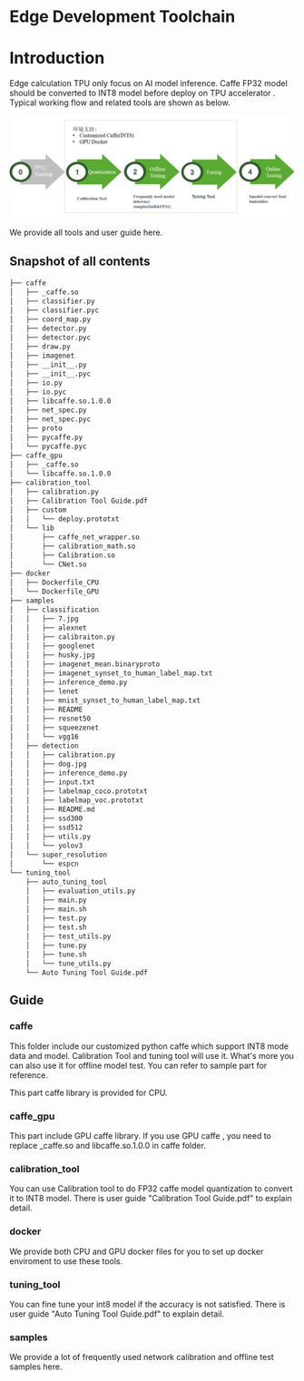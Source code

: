 # Edge Development Toolchain

# Introduction

Edge calculation TPU only focus on AI model inference. Caffe FP32 model should be converted to INT8 model before deploy on TPU accelerator . Typical working flow and related tools are shown as below. 

<p align="center">
  <a href="https://github.com/BM1880-BIRD/bm1880-calibration">
    <img src="assets/working_flow.jpg" width="750px">
  </a>
</p>

We provide all tools and user guide here. 

## Snapshot of all contents

```
├── caffe
│   ├── _caffe.so
│   ├── classifier.py
│   ├── classifier.pyc
│   ├── coord_map.py
│   ├── detector.py
│   ├── detector.pyc
│   ├── draw.py
│   ├── imagenet
│   ├── __init__.py
│   ├── __init__.pyc
│   ├── io.py
│   ├── io.pyc
│   ├── libcaffe.so.1.0.0
│   ├── net_spec.py
│   ├── net_spec.pyc
│   ├── proto
│   ├── pycaffe.py
│   └── pycaffe.pyc
├── caffe_gpu
│   ├── _caffe.so
│   └── libcaffe.so.1.0.0
├── calibration_tool
│   ├── calibration.py
│   ├── Calibration Tool Guide.pdf
│   ├── custom
│   │   └── deploy.prototxt
│   └── lib
│       ├── caffe_net_wrapper.so
│       ├── calibration_math.so
│       ├── Calibration.so
│       └── CNet.so
├── docker
│   ├── Dockerfile_CPU
│   └── Dockerfile_GPU
├── samples
│   ├── classification
│   │   ├── 7.jpg
│   │   ├── alexnet
│   │   ├── calibraiton.py
│   │   ├── googlenet
│   │   ├── husky.jpg
│   │   ├── imagenet_mean.binaryproto
│   │   ├── imagenet_synset_to_human_label_map.txt
│   │   ├── inference_demo.py
│   │   ├── lenet
│   │   ├── mnist_synset_to_human_label_map.txt
│   │   ├── README
│   │   ├── resnet50
│   │   ├── squeezenet
│   │   └── vgg16
│   ├── detection
│   │   ├── calibration.py
│   │   ├── dog.jpg
│   │   ├── inference_demo.py
│   │   ├── input.txt
│   │   ├── labelmap_coco.prototxt
│   │   ├── labelmap_voc.prototxt
│   │   ├── README.md
│   │   ├── ssd300
│   │   ├── ssd512
│   │   ├── utils.py
│   │   └── yolov3
│   └── super_resolution
│       └── espcn
└── tuning_tool
    ├── auto_tuning_tool
    │   ├── evaluation_utils.py
    │   ├── main.py
    │   ├── main.sh
    │   ├── test.py
    │   ├── test.sh
    │   ├── test_utils.py
    │   ├── tune.py
    │   ├── tune.sh
    │   └── tune_utils.py
    └── Auto Tuning Tool Guide.pdf
```

## Guide 


### caffe

This folder include our customized python caffe which support INT8 mode data and model. Calibration Tool and  tuning tool  will use it.  What's more you can also use it for offline model test. You can refer to sample part for reference. 

This part caffe library is provided for CPU. 

### caffe_gpu

This part include GPU caffe library. If you use GPU caffe , you need to replace _caffe.so and libcaffe.so.1.0.0 in caffe folder. 

### calibration_tool

You can use Calibration tool to do FP32 caffe model quantization to convert it to INT8 model. There is  user guide  "Calibration Tool Guide.pdf" to explain detail. 

### docker

We provide both CPU and GPU docker files for you to set up docker enviroment to use these tools. 

### tuning_tool

You can fine tune your int8 model if the accuracy is not satisfied. There is  user guide  "Auto Tuning Tool Guide.pdf" to explain detail. 

### samples

We provide a lot of frequently used network calibration and offline test samples here. 

